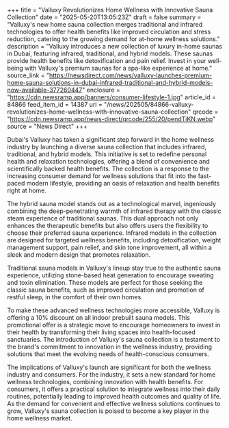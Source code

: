 +++
title = "Valluxy Revolutionizes Home Wellness with Innovative Sauna Collection"
date = "2025-05-20T13:05:23Z"
draft = false
summary = "Valluxy's new home sauna collection merges traditional and infrared technologies to offer health benefits like improved circulation and stress reduction, catering to the growing demand for at-home wellness solutions."
description = "Valluxy introduces a new collection of luxury in-home saunas in Dubai, featuring infrared, traditional, and hybrid models. These saunas provide health benefits like detoxification and pain relief. Invest in your well-being with Valluxy's premium saunas for a spa-like experience at home."
source_link = "https://newsdirect.com/news/valluxy-launches-premium-home-sauna-solutions-in-dubai-infrared-traditional-and-hybrid-models-now-available-377260447"
enclosure = "https://cdn.newsramp.app/banners/consumer-lifestyle-1.jpg"
article_id = 84866
feed_item_id = 14387
url = "/news/202505/84866-valluxy-revolutionizes-home-wellness-with-innovative-sauna-collection"
qrcode = "https://cdn.newsramp.app/news-direct/qrcode/255/20/pendTiKN.webp"
source = "News Direct"
+++

<p>Dubai's Valluxy has taken a significant step forward in the home wellness industry by launching a diverse sauna collection that includes infrared, traditional, and hybrid models. This initiative is set to redefine personal health and relaxation technologies, offering a blend of convenience and scientifically backed health benefits. The collection is a response to the increasing consumer demand for wellness solutions that fit into the fast-paced modern lifestyle, providing an oasis of relaxation and health benefits right at home.</p><p>The hybrid sauna model stands out as a technological marvel, ingeniously combining the deep-penetrating warmth of infrared therapy with the classic steam experience of traditional saunas. This dual approach not only enhances the therapeutic benefits but also offers users the flexibility to choose their preferred sauna experience. Infrared models in the collection are designed for targeted wellness benefits, including detoxification, weight management support, pain relief, and skin tone improvement, all within a sleek and modern design that promotes relaxation.</p><p>Traditional sauna models in Valluxy's lineup stay true to the authentic sauna experience, utilizing stone-based heat generation to encourage sweating and toxin elimination. These models are perfect for those seeking the classic sauna benefits, such as improved circulation and promotion of restful sleep, in the comfort of their own homes.</p><p>To make these advanced wellness technologies more accessible, Valluxy is offering a 10% discount on all indoor prebuilt sauna models. This promotional offer is a strategic move to encourage homeowners to invest in their health by transforming their living spaces into health-focused sanctuaries. The introduction of Valluxy's sauna collection is a testament to the brand's commitment to innovation in the wellness industry, providing solutions that meet the evolving needs of health-conscious consumers.</p><p>The implications of Valluxy's launch are significant for both the wellness industry and consumers. For the industry, it sets a new standard for home wellness technologies, combining innovation with health benefits. For consumers, it offers a practical solution to integrate wellness into their daily routines, potentially leading to improved health outcomes and quality of life. As the demand for convenient and effective wellness solutions continues to grow, Valluxy's sauna collection is poised to become a key player in the home wellness market.</p>